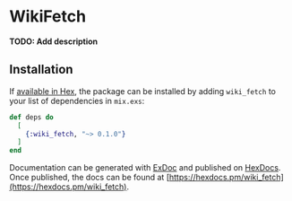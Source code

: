 # WikiFetch

**TODO: Add description**

## Installation

If [available in Hex](https://hex.pm/docs/publish), the package can be installed
by adding `wiki_fetch` to your list of dependencies in `mix.exs`:

```elixir
def deps do
  [
    {:wiki_fetch, "~> 0.1.0"}
  ]
end
```

Documentation can be generated with [ExDoc](https://github.com/elixir-lang/ex_doc)
and published on [HexDocs](https://hexdocs.pm). Once published, the docs can
be found at [https://hexdocs.pm/wiki_fetch](https://hexdocs.pm/wiki_fetch).

